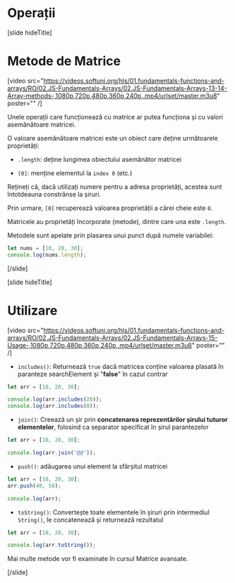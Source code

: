 # Operații

[slide hideTitle]
# Metode de Matrice

[video src="https://videos.softuni.org/hls/01.fundamentals-functions-and-arrays/RO/02.JS-Fundamentals-Arrays/02.JS-Fundamentals-Arrays-13-14-Array-methods-,1080p,720p,480p,360p,240p,.mp4/urlset/master.m3u8" poster="" /]

Unele operații care funcționează cu matrice ar putea funcționa și cu valori asemănătoare matricei.

O valoare asemănătoare matricei este un obiect care deține următoarele proprietăți:

- `.length`: deține lungimea obiectului asemănător matricei

- `[0]`: menține elementul la `index 0` (etc.)

Rețineți că, dacă utilizați numere pentru a adresa proprietăți, acestea sunt întotdeauna constrânse la șiruri.

Prin urmare, `[0]` recuperează valoarea proprietății a cărei cheie este `0`.

Matricele au proprietăți încorporate (metode), dintre care una este `.length`.

Metodele sunt apelate prin plasarea unui punct după numele variabilei: 

``` js live
let nums = [10, 20, 30];
console.log(nums.length);
```

[/slide]

[slide hideTitle]
# Utilizare

[video src="https://videos.softuni.org/hls/01.fundamentals-functions-and-arrays/RO/02.JS-Fundamentals-Arrays/02.JS-Fundamentals-Arrays-15-Usage-,1080p,720p,480p,360p,240p,.mp4/urlset/master.m3u8" poster="" /]

- `includes()`: Returnează `true` dacă matricea conține valoarea plasată în paranteze searchElement și "**false**" în cazul contrar

``` js live
let arr = [10, 20, 30];

console.log(arr.includes(20));
console.log(arr.includes(0));
```

- `join()`: Creează un șir prin **concatenarea reprezentărilor șirului tuturor elementelor**, folosind ca separator specificat în șirul parantezelor


``` js live
let arr = [10, 20, 30];

console.log(arr.join('@@'));
```

- `push()`: adăugarea unui element la sfârșitul matricei 

``` js live
let arr = [10, 20, 30];
arr.push(40, 50);

console.log(arr);
```

- `toString()`: Convertește toate elementele în șiruri prin intermediul `String()`, le concatenează și returnează rezultatul

``` js live
let arr = [10, 20, 30];

console.log(arr.toString());
```

Mai multe metode vor fi examinate în cursul Matrice avansate. 

[/slide]
